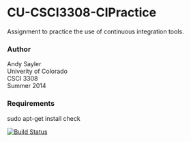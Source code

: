 CU-CSCI3308-CIPractice
======================

Assignment to practice the use of continuous integration tools.

### Author
Andy Sayler  
Univerity of Colorado  
CSCI 3308  
Summer 2014

### Requirements
sudo apt-get install check

[![Build Status](https://travis-ci.org/karroshuang/CU-CSCI3308-CIPractice.svg?branch=master)](https://travis-ci.org/karroshuang/CU-CSCI3308-CIPractice)
